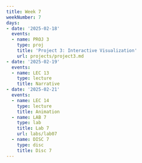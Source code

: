 ```yaml
---
title: Week 7
weekNumber: 7
days:
- date: '2025-02-18'
  events:
  - name: PROJ 3
    type: proj
    title: 'Project 3: Interactive Visualization'
    url: projects/project3.md
- date: '2025-02-19'
  events:
  - name: LEC 13
    type: lecture
    title: Narrative
- date: '2025-02-21'
  events:
  - name: LEC 14
    type: lecture
    title: Animation
  - name: LAB 7
    type: lab
    title: Lab 7
    url: labs/lab07
  - name: DISC 7
    type: disc
    title: Disc 7
---
```

